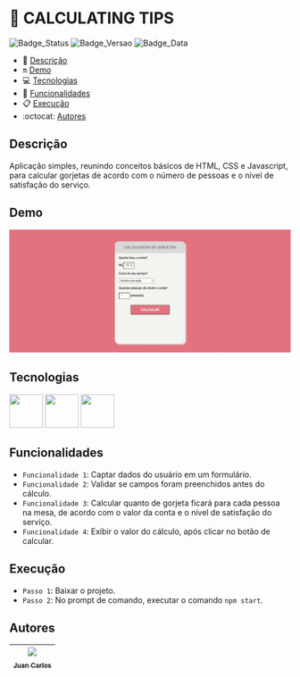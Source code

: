 # 📌 CALCULATING TIPS

![Badge_Status](https://img.shields.io/badge/STATUS-CONCLUIDO-green)
![Badge_Versao](https://img.shields.io/badge/VERS%C3%83O-1.0-black)
![Badge_Data](https://img.shields.io/badge/DATA-JULHO%2C2023-blue)

* 📑 [Descrição](#descrição)
* 🔛 [Demo](#demo)
* 💻 [Tecnologias](#tecnologias)
* 🔨 [Funcionalidades](#funcionalidades)
* 📋 [Execução](#execução)
* :octocat: [Autores](#autores)
  
## Descrição
<p>Aplicação simples, reunindo conceitos básicos de HTML, CSS e Javascript, para calcular gorjetas de acordo com o número de pessoas e o nível de satisfação do serviço.</p>

## Demo
![](assets/demo/calculating-tips.gif)

## Tecnologias
<img src="https://cdn.jsdelivr.net/gh/devicons/devicon/icons/html5/html5-original-wordmark.svg" width="60px" height="60px" /> <img src="https://cdn.jsdelivr.net/gh/devicons/devicon/icons/css3/css3-original-wordmark.svg" width="60px" height="60px"/> <img src="https://cdn.jsdelivr.net/gh/devicons/devicon/icons/javascript/javascript-original.svg" width="60px" height="60px"/>

## Funcionalidades
- `Funcionalidade 1`: Captar dados do usuário em um formulário.
- `Funcionalidade 2`: Validar se campos foram preenchidos antes do cálculo.
- `Funcionalidade 3`: Calcular quanto de gorjeta ficará para cada pessoa na mesa, de acordo com o valor da conta e o nível de satisfação do serviço.
- `Funcionalidade 4`: Exibir o valor do cálculo, após clicar no botão de calcular.

## Execução
- `Passo 1`: Baixar o projeto.
- `Passo 2`: No prompt de comando, executar o comando `npm start`.

## Autores
| [<img src="https://avatars.githubusercontent.com/u/97527277" width=115><br><sub>Juan Carlos</sub>](https://github.com/juan-soaraes) |
| :---: |
